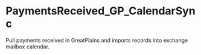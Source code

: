 # PaymentsReceived_GP_CalendarSync
Pull payments received in GreatPlains and imports records into exchange mailbox calendar.
